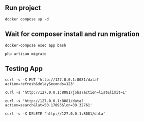## Run project 
```apacheconf
docker compose up -d 
```
## Wait for composer install and run migration
```apacheconf
docker-compose exec app bash

php artisan migrate
```

## Testing App
```apacheconf
curl -s -X PUT 'http://127.0.0.1:8081/data?action=refresh&delaySeconds=123'

curl -s 'http://127.0.0.1:8081/jobs?action=list&limit=1'

curl -s 'http://127.0.0.1:8081/data?action=search&lat=50.17895&lon=30.32761'

curl -s -X DELETE 'http://127.0.0.1:8081/data'
```
